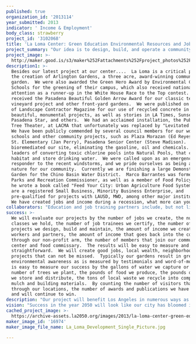 ```yaml
---
published: true
organization_id: '2013114'
year_submitted: 2013
indicator: ' Income & Employment'
body_class: strawberry
project_id: '3102068'
title: 'La Loma Center: Green Education Environmental Resources and Job Training '
project_summary: "Our idea is to design, build, and operate a community center for the advancement of sustainable landscaping and permaculture jobs through green education, environmental resources, urban agriculture demonstrations and local food security programs.  We would use $100,000 wisely to complete our center, ramp up programming, and open our doors to the broader public.  We currently are located in a 30,000+ sq. ft. property in an Enterprise Zone, an underserved neighborhood (food desert), formerly a historic truck mechanic.  For nearly six months we have been using our cash flow from La Loma to convert this location into a base of “post-industrial eco-renaissance.”  We have also formed a non-profit, named Zanja Madre, to handle the education, training, and pro bono work we do for the community, schools, and institutions.  For the La Loma Center, we have floated names like “Sustainia” and “Ecodepot,” but most importantly we have the place and people to do this now.  The facilities would be perfect for job training, professional certification courses, events and even conferences.  With creative reuse of the giant garages, mechanic bays, and grounds, we will be able to exhibit techniques and technologies, as well as provide the resources for the public to mimic the cutting edge demonstrations.  We also have an adjunct vacant lot in LA where we demonstrate natural techniques on the land.\r\n\r\nOur idea clearly impacts nearly all of the indicators listed, however we will focus on income and employment after going through the rest of them.  Education will be improved by providing classes at various levels in collaboration with local schools and universities, as well as professional certification and job training programs.  We have active relationships with local high schools and community colleges, and the Art Center College of Design, Environmental Charter Schools, and LAUSD. \r\n\r\nEnvironmental quality will be impacted directly by the tools and resources we provide.  Our jobs increase watershed awareness, irrigation conservation, rainwater harvesting, and planting appropriate trees.  We design, build, and maintain organic gardens, as well as ecological restoration projects.  We will demonstrate how individuals can improve their immediate surroundings through the landscape.  \r\n\r\nHealth has been shown to improve through environmental quality,  practicing horticulture, and eating good local food.  Our facilities and programs will improve people’s health by getting them to improve their lifestyles and connections to nature and community.  Also, we are in contact with the director of the public health department to create the first local organic food commissary, hosting qualifying food trucks, food carts, and mobile farmers' markets.  By providing access to local organic food we will eliminate food deserts and improve the health of the community.\r\n\r\nSocial connectedness is one of our primary goals at the community center, networking between organizations and individuals to synergize the local sustainability movement.  We already have become a hub for the permaculture world, making it feel like a small world with all of the relationships, and being invited to give talks at various conferences including Bioneers, Permaculture Convergence, Urban Ecology, and the Arboretum's Garden Show.\r\n\r\nArts and cultural vitality will radiate from our center with the look and feel style of the place, arts exhibitions focused on land art, green building, and creative expression.  We are a land based organization that believes our work is art and culture tied to the land.  We are not your average mow and blow or construction contractor, we are a design-build firm with a social mission and a vision for the future.  \r\n\r\nMoreover, La Loma provides jobs and income.  This year alone we have created thirty jobs with no budget allocated to job creation, simply by employing and training a diversity of local workers in real green projects.  We intend to dedicate our center to the creation of local wealth and sustainable livelihoods, by providing the tools and opportunities to do good for the local community and local environment.  We are fully confident that La Loma Center will become the leading place to acquire knowledge, credentials, and opportunities for increased incomes and job creation.  This is evident in our record of offering gainful employment, engaging workers' coops, and acting as an important stepping stone for dozens of careers.  "
project_image: >-
  http://maker.good.is/s3/maker%252Fattachments%252Fproject_photos%252Fimages%252F16974%252Fdisplay%252FLa_Loma_Development_Single_Picture.jpg=c570x385
description1: >-
  Besides our latest project at our center....  La Loma is a critical partner in
  the creation of Arlington Gardens, a three acre, award-winning community
  garden.  We were also awarded the Green Hero Award by Environmental Charter
  Schools for the greening of their campus, which also received national
  attention as a runner-up in the White House Race to the Top contest.  We
  received the Pasadena Beautiful Golden Arrow Award for our classic terraced
  vineyard project and other front-yard gardens.  We were published on the cover
  of Landscape Contractor Magazine for our use of recycled concrete in
  beautiful, monumental projects, as well as stories in LA Times, Sunset,
  Pasadena Star, and others.  We had an acclaimed installation, the Public Fruit
  Tree Theater, at LACMA that unfortunately was replaced by "Levitated Mass." 
  We have been publicly commended by several council members for our work at
  schools and other community projects, such as Plaza Morazan (Ed Reyes), Main
  St. Elementary (Jan Perry), Pasadena Senior Center (Steve Madison).  We
  bioremediated our site, eliminating the gasoline, oil and chemicals. We are
  leaders of converting toxic chlorine pools into Natural Pools, that create
  habitat and store drinking water.  We were called upon as an emergency
  responder to the recent windstorms, and we pride ourselves as being a force of
  nature for our community.  Currently we are finishing a large Demonstration
  Garden for the Chino Basin Water District.  Marco Barrantes was formerly a
  Parks and Recreation Commissioner, as well as a member of Food Policy Council,
  he wrote a book called "Feed Your City: Urban Agriculture Food Systems."  We
  are a registered Small Business, Minority Business Enterprise, and
  pre-qualified for projects with LAUSD, MWD, among other major institutions. 
  We have created jobs and income during a recession, what more can you ask?
collaborators: "Education and job training partners include, but not limited to:\r\nThe Pasadena Learning Garden.\r\nFlintridge Foundation. \r\nCity of Pasadena, Department of Public Health.\r\nLarry Santoyo, Earthflow. \r\nRay Cirino.\r\n\r\nMarco Barrantes is the President of La Loma Development Company, with Masters of City Planning and Landscape Architecture.  He is also a certified Arborist, Permaculture Designer, and Green Roof Professional.  Marco founded La Loma as a General A and C-27 in order to do the big projects he envisions without being hindered by bureaucratic restrictions.  As a designer and builder, with a standing team of skilled workers and professional staff, we are capable of doing amazing projects, as is demonstrated by our website. "
success: >-
  We will evaluate our projects by the number of jobs we create, the number of
  classes we hold, the number of job trainees we certify, the number of green
  projects we design, build and maintain, the amount of income we create for our
  workers and partners, the amount of income that goes back into the community
  through our non-profit arm, the number of members that join our community
  center and food commissary.  The results will be easy to measure and
  straightforward.  We will create good jobs, local wealth, neighborhood
  projects that can not be missed.  Typically our gardens result in greater
  environmental awareness as is measured by testimonials and word-of-mouth.  It
  is easy to measure our success by the gallons of water we capture or save, the
  number of trees we plant, the pounds of food we produce, the pounds of seeds
  we store and distribute, the tons of local waste we recycle into compost,
  mulch and building materials.  By counting the number of visitors that come
  through our locations, the number of awards and publications we have received
  and will continue to win.
description: "Our project will benefit Los Angeles in numerous ways as was discussed above.  Specifically, we will have a major impact on the creation natural parks, beautiful gardens, and public spaces to organize community.  LA has a shortage of green spaces, we solve that problem.  We will empower the community with information and work, hosting regular classes, community workshops, and job training on a variety of relevant sustainability issues.  Specific subjects include Arboriculture, Aquaculture, Beekeeping, Soil, Water, Seeds, School Composting, Compost Tea, Vermiculture, Xeriscape, Drip Irrigation, Dry-Stacked Broken Concrete Terracing, Masonry, Carpentry, Metalwork, Edible Gardening, Food Preservation (solar dehydration, canning), Fruit Tree Pruning, Green Roofs, Greywater, Living Walls, Natural Building (cobb, adobe), Natural Pools, Permaculture, Rainwater Harvesting, Urban Agriculture, Rocket Stoves/Ovens, Solar Power, Conservation Remodeling, and so much more.  \r\n\r\nOur facilities will provide a perfect location for school field trips, afterschool programs, regular farmers’ market, as well as special events.  We will become the place to go for cutting edge information and resources to improve our environmental health and urban sustainability.  Designers and contractors will depend on us for the dissemination of ideas and supplies, hopefully inspiring the replication of the model.  DIY people will be empowered by our offerings, and commercial and institutional clients will turn to us for leadership in creating jobs and getting their environmental projects completed with beauty and integrity.  \r\n\r\nLos Angeles currently does not have a place like this in the entire county, there are many pieces to the puzzle, and we are putting them together to help accelerate our economic and environmental recovery."
vision: "Success in the year 2050 will look like our city has bloomed into a green urban paradise, transforming from industrial decay into creative rejuvenation.  Our water shortages will be eliminated with a healthy watershed, an LA River that is vital and used for recreation and habitat.  Aquifers will be recharged with smart use of rainwater and graywater, while intelligent landscaping will reduce our needs for irrigation.  Urban agriculture will increase local produce, supplementing our diets while creating butterfly and bee habitat.  People will have meaningful work that improves our public health and environmental quality.  Community connectivity will be strengthened with regional hubs replicating our model.  \r\n\r\n"
cached_project_image: >-
  https://archive-assets.la2050.org/images/2013/la-loma-center-green-education-environmental-resources-and-job-training/maker.good.is/s3/maker%252Fattachments%252Fproject_photos%252Fimages%252F16974%252Fdisplay%252FLa_Loma_Development_Single_Picture.jpg=c570x385.jpg
maker_image_id: '16974'
maker_image_file_name: La_Loma_Development_Single_Picture.jpg

---
```

